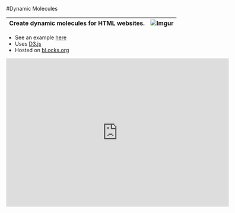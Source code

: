 #Dynamic Molecules

|Create dynamic molecules for HTML websites.|![Imgur](http://i.imgur.com/sVPFz7l.png)|
|:--|--:|

* See an example [here](http://bl.ocks.org/chemplexity/raw/4839327d6bfa25ba458d/)
* Uses [D3.js](https://github.com/mbostock/d3/wiki/Gallery)
* Hosted on [bl.ocks.org](http://bl.ocks.org)

<center><iframe src="http://bl.ocks.org/chemplexity/raw/4839327d6bfa25ba458d/" width="600" height="400" seamless frameBorder="0" scrolling="no"></iframe></center>
